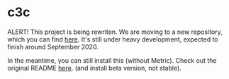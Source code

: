 # c3c
ALERT! This project is being rewriten. We are moving to a new repository, which you can find [here](https://github.com/c3cbot/c3cbot). It's still under heavy development, expected to finish around September 2020. 

In the meantime, you can still install this (without Metric). Check out the original README [here](https://github.com/lequanglam/c3c/blob/999d017ba9ea4133379b65f1d1ded46e7b75e60e/README.md). (and install beta version, not stable).
